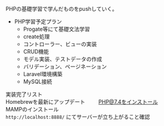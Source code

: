 PHPの基礎学習で学んだものをpushしていく。

- PHP学習予定プラン
  - Progate等にて基礎文法学習
  - create処理
  - コントローラー、ビューの実装
  - CRUD機能
  - モデル実装、テストデータの作成
  - バリデーション、ページネーション
  - Laravel環境構築
  - MySQL接続

実装完了リスト  
Homebrewを最新にアップデート  　　
PHP@7.4をインストール  
MAMPのインストール  
`http://localhost:8888/` にてサーバーが立ち上がること確認  
